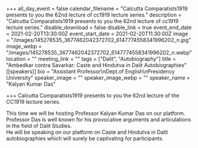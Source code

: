 +++
all_day_event = false
calendar_filename = "Calcutta Comparatists1919 presents to you the 62nd lecture of cc1919 lecture series."
description = "Calcutta Comparatists1919 presents to you the 62nd lecture of cc1919 lecture series."
disable_download = false
disable_link = true
event_end_date = 2021-02-20T13:30:00Z
event_start_date = 2021-02-20T11:30:00Z
image = "/images/145278535_3677462042372702_6147774558341996202_n.jpg"
image_webp = "/images/145278535_3677462042372702_6147774558341996202_n.webp"
location = ""
meeting_link = ""
tags = ["Dalit", "Autobiography"]
title = "Ambedkar contra Savarkar: Caste and Hindutva in Dalit Autobiographies"
[[speakers]]
bio = "Assistant Professor\nDept.of English\nPresidency University"
speaker_image = ""
speaker_image_webp = ""
speaker_name = "Kalyan Kumar Das"

+++
Calcutta Comparatists1919 presents to you the 62nd lecture of the CC1919 lecture series.  
  
This time we will be hosting Professor Kalyan Kumar Das on our platform. Professor Das is well known for his provocative arguments and articulations in the field of Dalit Studies.  
He will be speaking on our platform on Caste and Hindutva in Dalit autobiographies which will surely be captivating for participants.